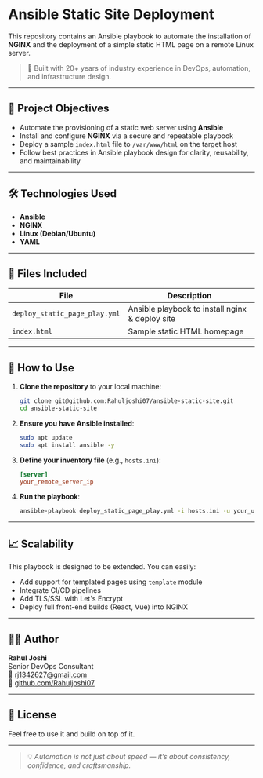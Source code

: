 # Ansible Static Site Deployment

This repository contains an Ansible playbook to automate the installation of **NGINX** and the deployment of a simple static HTML page on a remote Linux server.

> 🧠 Built with 20+ years of industry experience in DevOps, automation, and infrastructure design.

---

## 📌 Project Objectives

- Automate the provisioning of a static web server using **Ansible**
- Install and configure **NGINX** via a secure and repeatable playbook
- Deploy a sample `index.html` file to `/var/www/html` on the target host
- Follow best practices in Ansible playbook design for clarity, reusability, and maintainability

---

## 🛠️ Technologies Used

- **Ansible**
- **NGINX**
- **Linux (Debian/Ubuntu)**
- **YAML**

---

## 📁 Files Included

| File                          | Description                                |
|------------------------------|--------------------------------------------|
| `deploy_static_page_play.yml`| Ansible playbook to install nginx & deploy site |
| `index.html`                 | Sample static HTML homepage                |

---

## 🚀 How to Use

1. **Clone the repository** to your local machine:

    ```bash
    git clone git@github.com:Rahuljoshi07/ansible-static-site.git
    cd ansible-static-site
    ```

2. **Ensure you have Ansible installed**:

    ```bash
    sudo apt update
    sudo apt install ansible -y
    ```

3. **Define your inventory file** (e.g., `hosts.ini`):

    ```ini
    [server]
    your_remote_server_ip
    ```

4. **Run the playbook**:

    ```bash
    ansible-playbook deploy_static_page_play.yml -i hosts.ini -u your_user --ask-pass --ask-become-pass
    ```

---

## 📈 Scalability

This playbook is designed to be extended. You can easily:
- Add support for templated pages using `template` module
- Integrate CI/CD pipelines
- Add TLS/SSL with Let's Encrypt
- Deploy full front-end builds (React, Vue) into NGINX

---

## 🧑‍💼 Author

**Rahul Joshi**  
Senior DevOps Consultant  
📧 rj1342627@gmail.com  
🔗 [github.com/Rahuljoshi07](https://github.com/Rahuljoshi07)

---

## 📜 License

Feel free to use it and build on top of it.

---

> 💡 _Automation is not just about speed — it’s about consistency, confidence, and craftsmanship._
